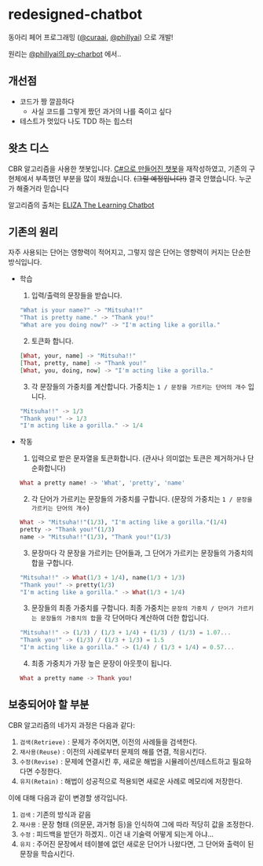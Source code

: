 # redesigned-chatbot

동아리 페어 프로그래밍 ([@curaai](https://github.com/curaai), [@phillyai](https://github.com/phillyai))
 으로 개발!

원리는 [@phillyai의 py-charbot](https://github.com/phillyai/py-chatbot) 에서..

## 개선점

- 코드가 짱 깔끔하다
  - 사실 코드를 그렇게 짰던 과거의 나를 죽이고 싶다
- 테스트가 멋있다 나도 TDD 하는 힙스터

## 왓츠 디스

CBR 알고리즘을 사용한 챗봇입니다.
[C#으로 만들어진 챗봇](https://github.com/phillyai/ChatBot)을 재작성하였고,
기존의 구현체에서 부족했던 부분을 많이 채웠습니다. ~~(그럴 예정입니다!)~~ 결국 안했습니다. 누군가 해줄거라 믿습니다

알고리즘의 출처는 [ELIZA The Learning Chatbot](http://courses.ischool.berkeley.edu/i256/f06/projects/bonniejc.pdf)

## 기존의 원리

자주 사용되는 단어는 영향력이 적어지고, 그렇지 않은 단어는 영향력이 커지는 단순한 방식입니다.

- 학습
    1. 입력/출력의 문장들을 받습니다.
    ```elixir
    "What is your name?" -> "Mitsuha!!"
    "That is pretty name." -> "Thank you!"
    "What are you doing now?" -> "I'm acting like a gorilla."
    ```
    2. 토큰화 합니다.
    ```elixir
    [What, your, name] -> "Mitsuha!!"
    [That, pretty, name] -> "Thank you!"
    [What, you, doing, now] -> "I'm acting like a gorilla."
    ```
    3. 각 문장들의 가중치를 계산합니다. 가중치는 `1 / 문장을 가르키는 단어의 개수` 입니다.
    ```elixir
    "Mitsuha!!" -> 1/3
    "Thank you!" -> 1/3
    "I'm acting like a gorilla." -> 1/4
    ```

- 작동
    1. 입력으로 받은 문자열을 토큰화합니다. (관사나 의미없는 토큰은 제거하거나 단순화합니다)
    ```elixir
    What a pretty name! -> 'What', 'pretty', 'name'
    ```
    2. 각 단어가 가르키는 문장들의 가중치를 구합니다. (문장의 가중치는 `1 / 문장을 가르키는 단어의 개수`)
    ```elixir
    What -> "Mitsuha!!"(1/3), "I'm acting like a gorilla."(1/4)
    pretty -> "Thank you!"(1/3)
    name -> "Mitsuha!!"(1/3), "Thank you!"(1/3)
    ```
    3. 문장마다 각 문장을 가르키는 단어들과, 그 단어가 가르키는 문장들의 가중치의 합을 구합니다.
    ```elixir
    "Mitsuha!!" -> What(1/3 + 1/4), name(1/3 + 1/3)
    "Thank you!" -> pretty(1/3)
    "I'm acting like a gorilla." -> What(1/3 + 1/4)
    ```
    3. 문장들의 최종 가중치를 구합니다. 최종 가중치는 `문장의 가중치 / 단어가 가르키는 문장들의 가중치의 합`을 각 단어마다 계산하여 더한 합입니다.
    ```elixir
    "Mitsuha!!" -> (1/3) / (1/3 + 1/4) + (1/3) / (1/3) = 1.07...
    "Thank you!" -> (1/3) / (1/3 + 1/3) = 1.5
    "I'm acting like a gorilla." -> (1/4) / (1/3 + 1/4) = 0.57...
    ```
    4. 최종 가중치가 가장 높은 문장이 아웃풋이 됩니다.
    ```elixir
    What a pretty name -> Thank you!
    ```

## 보충되어야 할 부분

CBR 알고리즘의 네가지 과정은 다음과 같다:

1. `검색(Retrieve)` : 문제가 주어지면, 이전의 사례들을 검색한다. 
2. `재사용(Reuse)` : 이전의 사례로부터 문제의 해를 연결, 적응시킨다. 
3. `수정(Revise)` : 문제에 연결시킨 후, 새로운 해법을 시뮬레이션/테스트하고 필요하다면 수정한다.
4. `유지(Retain)` : 해법이 성공적으로 적용되면 새로운 사례로 메모리에 저장한다.

이에 대해 다음과 같이 변경할 생각입니다.
1. `검색` : 기존의 방식과 같음
2. `재사용` : 문장 형태 (의문문, 과거형 등)을 인식하여 그에 따라 적당히 값을 조정한다.
3. `수정` : 피드백을 받던가 하겠지.. 이건 내 기술력 어떻게 되는게 아냐...
4. `유지` : 주어진 문장에서 테이블에 없던 새로운 단어가 나왔다면, 그 단어와 출력이 된 문장을 학습시킨다.

